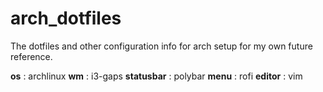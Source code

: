 # arch_dotfiles

The dotfiles and other configuration info for arch setup for my own future reference.

**os** : archlinux
**wm** : i3-gaps
**statusbar** : polybar
**menu** : rofi
**editor** : vim
